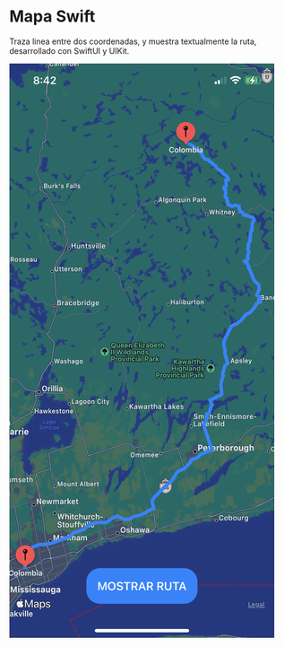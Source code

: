 # Mapa Swift
Traza linea entre dos coordenadas, y muestra textualmente la ruta, desarrollado con SwiftUI y UIKit.

![Image](image.png)
